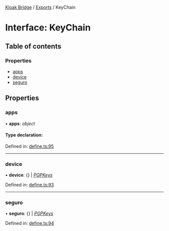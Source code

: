 [Kloak Bridge](../README.md) / [Exports](../modules.md) / KeyChain

# Interface: KeyChain

## Table of contents

### Properties

- [apps](keychain.md#apps)
- [device](keychain.md#device)
- [seguro](keychain.md#seguro)

## Properties

### apps

• **apps**: *object*

#### Type declaration:

Defined in: [define.ts:95](https://github.com/CoNET-project/kloak-bridge/blob/19e1a59/src/define.ts#L95)

___

### device

• **device**: {} \| [*PGPKeys*](pgpkeys.md)

Defined in: [define.ts:93](https://github.com/CoNET-project/kloak-bridge/blob/19e1a59/src/define.ts#L93)

___

### seguro

• **seguro**: {} \| [*PGPKeys*](pgpkeys.md)

Defined in: [define.ts:94](https://github.com/CoNET-project/kloak-bridge/blob/19e1a59/src/define.ts#L94)

